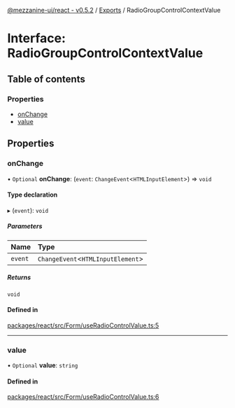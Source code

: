 [@mezzanine-ui/react - v0.5.2](../README.md) / [Exports](../modules.md) / RadioGroupControlContextValue

# Interface: RadioGroupControlContextValue

## Table of contents

### Properties

- [onChange](radiogroupcontrolcontextvalue.md#onchange)
- [value](radiogroupcontrolcontextvalue.md#value)

## Properties

### onChange

• `Optional` **onChange**: (`event`: `ChangeEvent`<`HTMLInputElement`\>) => `void`

#### Type declaration

▸ (`event`): `void`

##### Parameters

| Name | Type |
| :------ | :------ |
| `event` | `ChangeEvent`<`HTMLInputElement`\> |

##### Returns

`void`

#### Defined in

[packages/react/src/Form/useRadioControlValue.ts:5](https://github.com/Mezzanine-UI/mezzanine/blob/83e0173/packages/react/src/Form/useRadioControlValue.ts#L5)

___

### value

• `Optional` **value**: `string`

#### Defined in

[packages/react/src/Form/useRadioControlValue.ts:6](https://github.com/Mezzanine-UI/mezzanine/blob/83e0173/packages/react/src/Form/useRadioControlValue.ts#L6)
